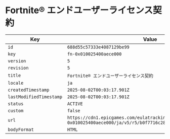 # Fortnite® エンドユーザーライセンス契約

| Key | Value |
| --- | ----- |
| `id` | `688d55c57333e4087129be99` |
| `key` | `fn-0x010025400aece000` |
| `version` | `5` |
| `revision` | `5` |
| `title` | `Fortnite® エンドユーザーライセンス契約` |
| `locale` | `ja` |
| `createdTimestamp` | `2025-08-02T00:03:17.901Z` |
| `lastModifiedTimestamp` | `2025-08-02T00:03:17.901Z` |
| `status` | `ACTIVE` |
| `custom` | `false` |
| `url` | `https://cdn1.epicgames.com/eulatracking-download/fn-0x010025400aece000/ja/v5/r5/b0f7716c28494397d959977d00d24204.pdf` |
| `bodyFormat` | `HTML` |
